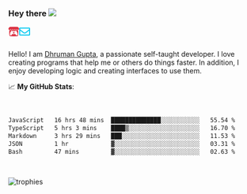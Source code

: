 ### Hey there <img src="https://media.giphy.com/media/hvRJCLFzcasrR4ia7z/giphy.gif" width="25px">

<a href="https://itch.io/profile/berlm">
  <img align="left" alt="Berlm's Itch" width="22px" src="/assets/itch-io.svg" />
</a>
<a href="mailto:me@berlm.me">
  <img align="left" alt="Email Berlm" width="22px" src="/assets/envelope.svg" />
</a>

<br />  
<br />  
  
Hello! I am [Dhruman Gupta](https://berlm.me/), a passionate self-taught developer. I love creating programs that help me or others do things faster. In addition, I enjoy developing logic and creating interfaces to use them.  
  
  📈 **My GitHub Stats**:  
    
<br />

<!--START_SECTION:waka-->
```text
JavaScript   16 hrs 48 mins  ██████████████░░░░░░░░░░░   55.54 % 
TypeScript   5 hrs 3 mins    ████▒░░░░░░░░░░░░░░░░░░░░   16.70 % 
Markdown     3 hrs 29 mins   ███░░░░░░░░░░░░░░░░░░░░░░   11.53 % 
JSON         1 hr            ▓░░░░░░░░░░░░░░░░░░░░░░░░   03.31 % 
Bash         47 mins         ▓░░░░░░░░░░░░░░░░░░░░░░░░   02.63 % 
```
<!--END_SECTION:waka-->
<br />  
  
  
![trophies](https://github-profile-trophy.vercel.app/?username=DhrumanGupta&theme=onestar&column=4&margin-w=10&margin-h=10)  
